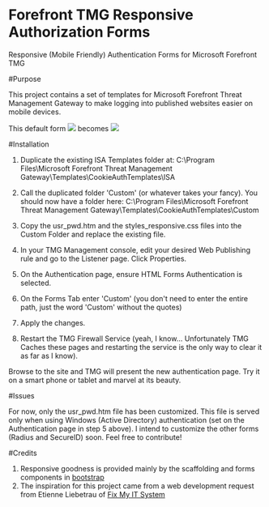Forefront TMG Responsive Authorization Forms
======================

Responsive (Mobile Friendly) Authentication Forms for Microsoft Forefront TMG

#Purpose

This project contains a set of templates for Microsoft Forefront Threat Management Gateway to make logging into
published websites easier on mobile devices.

This default form <img src="http://www.fastvue.co/wp-content/uploads/2012/08/ForefrontTMGFormsAuthenticationOniPhone-200x300.png" /> becomes <img src="http://www.fastvue.co/wp-content/uploads/2012/08/ForefrontTMGMobileFriendlyAuthenticationOniPhone-200x300.png"/>

#Installation

1. Duplicate the existing ISA Templates folder at:
C:\Program Files\Microsoft Forefront Threat Management Gateway\Templates\CookieAuthTemplates\ISA

2. Call the duplicated folder 'Custom' (or whatever takes your fancy). You should now have a folder here:
C:\Program Files\Microsoft Forefront Threat Management Gateway\Templates\CookieAuthTemplates\Custom

3. Copy the usr_pwd.htm and the styles_responsive.css files into the Custom Folder and replace the existing file.

4. In your TMG Management console, edit your desired Web Publishing rule and go to the Listener page. Click Properties.

5. On the Authentication page, ensure HTML Forms Authentication is selected.

6. On the Forms Tab enter 'Custom' (you don't need to enter the entire path, just the word 'Custom' without the quotes)

7. Apply the changes. 

8. Restart the TMG Firewall Service (yeah, I know...  Unfortunately TMG Caches these pages and restarting the service is the only way to clear it as far as I know). 

Browse to the site and TMG will present the new authentication page. Try it on a smart phone or tablet and marvel at its beauty. 

#Issues

For now, only the usr_pwd.htm file has been customized. This file is served only when using Windows (Active Directory) authentication (set on the Authentication page in step 5 above). 
I intend to customize the other forms (Radius and SecureID) soon. Feel free to contribute!

#Credits
1. Responsive goodness is provided mainly by the scaffolding and forms components in [bootstrap](http://twitter.github.com/bootstrap)
2. The inspiration for this project came from a web development request from Etienne Liebetrau of [Fix My IT System](http://fixmyitsystem.com)